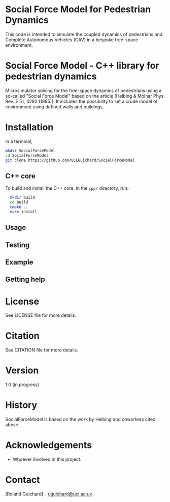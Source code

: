 Social Force Model for Pedestrian Dynamics 
==========================================

This code is intended to simulate the coupled dynamics of pedestrians and Complete Autonomous Vehicles (CAV) in a bespoke free-space environment. 

Social Force Model - C++ library for pedestrian dynamics
===========================================================

Microsimulator solving for the free-space dynamics of pedestrians using a so-called "Social Force
Model" based on the article [Helbing & Molnar Phys. Rev. E 51, 4282 (1995)]. It includes the possibility 
to set a crude model of environment using defined walls and buildings.

Installation
============

In a terminal,

```sh
mkdir SocialForceModel
cd SocialForceModel
git clone https://github.com/UCLGuichard/SocialForceModel
```

C++ core
--------

To build and install the C++ core, in the ``cpp/`` directory, run::

```sh
  mkdir build
  cd build
  cmake ..
  make install
```

Usage
-----

Testing
-------

Example
-------

Getting help
------------

License
=======

See LICENSE file for more details.

Citation
========

See CITATION file for more details.

Version
=======

1.0 (in progress)

History
=======

SocialForceModel is based on the work by Helbing and coworkers cited above.

Acknowledgements
================

- Whoever involved in this project.

Contact
=======

[Roland Guichard] - <r.guichard@ucl.ac.uk>


